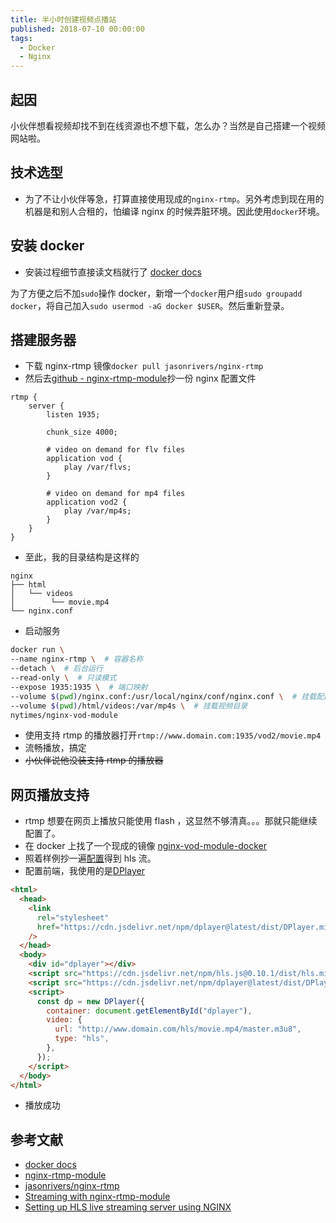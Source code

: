 ```yaml
---
title: 半小时创建视频点播站
published: 2018-07-10 00:00:00
tags:
  - Docker
  - Nginx
---
```


## 起因

小伙伴想看视频却找不到在线资源也不想下载，怎么办？当然是自己搭建一个视频网站啦。

## 技术选型

- 为了不让小伙伴等急，打算直接使用现成的`nginx-rtmp`。另外考虑到现在用的机器是和别人合租的，怕编译 nginx 的时候弄脏环境。因此使用`docker`环境。

## 安装 docker

- 安装过程细节直接读文档就行了 [docker docs](https://docs.docker.com/install/)

为了方便之后不加`sudo`操作 docker，新增一个`docker`用户组`sudo groupadd docker`，将自己加入`sudo usermod -aG docker $USER`。然后重新登录。

## 搭建服务器

- 下载 nginx-rtmp 镜像`docker pull jasonrivers/nginx-rtmp`
- 然后去[github - nginx-rtmp-module](https://github.com/arut/nginx-rtmp-module)抄一份 nginx 配置文件

```nginx
rtmp {
    server {
        listen 1935;

        chunk_size 4000;

        # video on demand for flv files
        application vod {
            play /var/flvs;
        }

        # video on demand for mp4 files
        application vod2 {
            play /var/mp4s;
        }
    }
}
```

- 至此，我的目录结构是这样的

```
nginx
├── html
│   └── videos
│        └── movie.mp4
└── nginx.conf
```

- 启动服务

```bash
docker run \
--name nginx-rtmp \  # 容器名称
--detach \  # 后台运行
--read-only \  # 只读模式
--expose 1935:1935 \  # 端口映射
--volume $(pwd)/nginx.conf:/usr/local/nginx/conf/nginx.conf \  # 挂载配置文件
--volume $(pwd)/html/videos:/var/mp4s \  # 挂载视频目录
nytimes/nginx-vod-module
```

- 使用支持 rtmp 的播放器打开`rtmp://www.domain.com:1935/vod2/movie.mp4`
- 流畅播放，搞定
- ~~小伙伴说他没装支持 rtmp 的播放器~~

## 网页播放支持

- rtmp 想要在网页上播放只能使用 flash ，这显然不够清真。。。那就只能继续配置了。
- 在 docker 上找了一个现成的镜像 [nginx-vod-module-docker](https://github.com/NYTimes/nginx-vod-module-docker)
- 照着样例抄一遍[配置](https://github.com/NYTimes/nginx-vod-module-docker/blob/master/examples/nginx.conf)得到 hls 流。
- 配置前端，我使用的是[DPlayer](https://github.com/MoePlayer/DPlayer)

```html
<html>
  <head>
    <link
      rel="stylesheet"
      href="https://cdn.jsdelivr.net/npm/dplayer@latest/dist/DPlayer.min.css"
    />
  </head>
  <body>
    <div id="dplayer"></div>
    <script src="https://cdn.jsdelivr.net/npm/hls.js@0.10.1/dist/hls.min.js"></script>
    <script src="https://cdn.jsdelivr.net/npm/dplayer@latest/dist/DPlayer.min.js"></script>
    <script>
      const dp = new DPlayer({
        container: document.getElementById("dplayer"),
        video: {
          url: "http://www.domain.com/hls/movie.mp4/master.m3u8",
          type: "hls",
        },
      });
    </script>
  </body>
</html>
```

- 播放成功

## 参考文献

- [docker docs](https://docs.docker.com/)
- [nginx-rtmp-module](https://github.com/arut/nginx-rtmp-module/)
- [jasonrivers/nginx-rtmp](https://hub.docker.com/r/jasonrivers/nginx-rtmp/)
- [Streaming with nginx-rtmp-module](http://nginx-rtmp.blogspot.com/)
- [Setting up HLS live streaming server using NGINX](https://docs.peer5.com/guides/setting-up-hls-live-streaming-server-using-nginx/)
